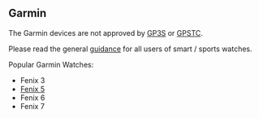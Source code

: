 ## Garmin

The Garmin devices are not approved by [GP3S](https://www.gps-speedsurfing.com/default.aspx?mnu=item&item=gpsother) or [GPSTC](https://www.gpsteamchallenge.com.au/pages/rules).

Please read the general [guidance](../../guidance.md) for all users of smart / sports watches.

Popular Garmin Watches:

- Fenix 3
- [Fenix 5](fenix-5/README.md)
- Fenix 6
- Fenix 7
